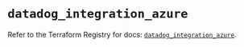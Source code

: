 # `datadog_integration_azure`

Refer to the Terraform Registry for docs: [`datadog_integration_azure`](https://registry.terraform.io/providers/datadog/datadog/3.48.0/docs/resources/integration_azure).
